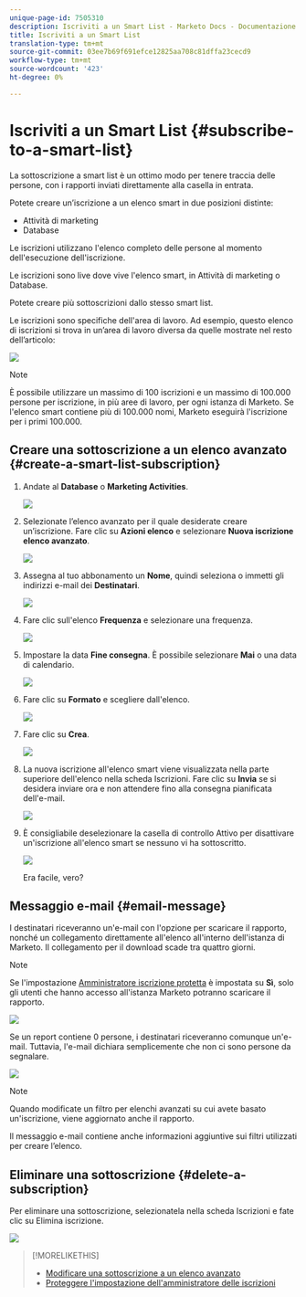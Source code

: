```yaml
---
unique-page-id: 7505310
description: Iscriviti a un Smart List - Marketo Docs - Documentazione prodotto
title: Iscriviti a un Smart List
translation-type: tm+mt
source-git-commit: 03ee7b69f691efce12825aa708c81dffa23cecd9
workflow-type: tm+mt
source-wordcount: '423'
ht-degree: 0%

---
```



# Iscriviti a un Smart List {#subscribe-to-a-smart-list}

La sottoscrizione a smart list è un ottimo modo per tenere traccia delle persone, con i rapporti inviati direttamente alla casella in entrata.

Potete creare un’iscrizione a un elenco smart in due posizioni distinte:

* Attività di marketing
* Database

Le iscrizioni utilizzano l&#39;elenco completo delle persone al momento dell&#39;esecuzione dell&#39;iscrizione.

Le iscrizioni sono live dove vive l&#39;elenco smart, in Attività di marketing o Database.

Potete creare più sottoscrizioni dallo stesso smart list.

Le iscrizioni sono specifiche dell&#39;area di lavoro. Ad esempio, questo elenco di iscrizioni si trova in un’area di lavoro diversa da quelle mostrate nel resto dell’articolo:

![](assets/one.png)

>[!NOTE]
>
>È possibile utilizzare un massimo di 100 iscrizioni e un massimo di 100.000 persone per iscrizione, in più aree di lavoro, per ogni istanza di Marketo. Se l&#39;elenco smart contiene più di 100.000 nomi, Marketo eseguirà l&#39;iscrizione per i primi 100.000.

## Creare una sottoscrizione a un elenco avanzato {#create-a-smart-list-subscription}

1. Andate al **Database** o **Marketing Activities**.

   ![](assets/db.png)

1. Selezionate l’elenco avanzato per il quale desiderate creare un’iscrizione. Fare clic su **Azioni elenco** e selezionare **Nuova iscrizione elenco avanzato**.

   ![](assets/three.png)

1. Assegna al tuo abbonamento un **Nome**, quindi seleziona o immetti gli indirizzi e-mail dei **Destinatari**.

   ![](assets/image2015-9-14-13-3a18-3a38.png)

1. Fare clic sull&#39;elenco **Frequenza** e selezionare una frequenza.

   ![](assets/image2015-9-14-13-3a21-3a21.png)

1. Impostare la data **Fine consegna**. È possibile selezionare **Mai** o una data di calendario.

   ![](assets/image2015-9-14-13-3a23-3a37.png)

1. Fare clic su **Formato** e scegliere dall&#39;elenco.

   ![](assets/image2015-9-14-13-3a25-3a25.png)

1. Fare clic su **Crea**.

   ![](assets/image2015-9-11-15-3a58-3a4.png)

1. La nuova iscrizione all&#39;elenco smart viene visualizzata nella parte superiore dell&#39;elenco nella scheda Iscrizioni. Fare clic su **Invia** se si desidera inviare ora e non attendere fino alla consegna pianificata dell&#39;e-mail.

   ![](assets/eight.png)

1. È consigliabile deselezionare la casella di controllo Attivo per disattivare un&#39;iscrizione all&#39;elenco smart se nessuno vi ha sottoscritto.

   ![](assets/nine.png)

   Era facile, vero?

## Messaggio e-mail {#email-message}

I destinatari riceveranno un&#39;e-mail con l&#39;opzione per scaricare il rapporto, nonché un collegamento direttamente all&#39;elenco all&#39;interno dell&#39;istanza di Marketo. Il collegamento per il download scade tra quattro giorni.

>[!NOTE]
>
>Se l&#39;impostazione [Amministratore iscrizione protetta](/help/marketo/product-docs/reporting/basic-reporting/report-subscriptions/secure-the-subscription-admin-setting.md) è impostata su **Sì**, solo gli utenti che hanno accesso all&#39;istanza Marketo potranno scaricare il rapporto.

![](assets/image2015-4-17-15-3a46-3a47.png)

Se un report contiene 0 persone, i destinatari riceveranno comunque un&#39;e-mail. Tuttavia, l&#39;e-mail dichiara semplicemente che non ci sono persone da segnalare.

![](assets/image2015-4-17-16-3a11-3a8.png)

>[!NOTE]
>
>Quando modificate un filtro per elenchi avanzati su cui avete basato un&#39;iscrizione, viene aggiornato anche il rapporto.

Il messaggio e-mail contiene anche informazioni aggiuntive sui filtri utilizzati per creare l’elenco.

## Eliminare una sottoscrizione {#delete-a-subscription}

Per eliminare una sottoscrizione, selezionatela nella scheda Iscrizioni e fate clic su Elimina iscrizione.

![](assets/twelve.png)

>[!MORELIKETHIS]
>
>* [Modificare una sottoscrizione a un elenco avanzato](/help/marketo/product-docs/reporting/basic-reporting/report-subscriptions/edit-a-smart-list-subscription.md)
>* [Proteggere l&#39;impostazione dell&#39;amministratore delle iscrizioni](/help/marketo/product-docs/reporting/basic-reporting/report-subscriptions/secure-the-subscription-admin-setting.md)

